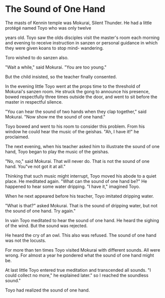 # The Sound of One Hand

The masts of Kennin temple was Mokurai, Silent Thunder. He had a little protégé named Toyo who was only twelve

years old. Toyo saw the olds disciples visit the master's room each morning and evening to receive instruction in sanzen or personal guidance in which they were given koans to stop mind- wandering.

Toro wished to do sanzen also.

"Wait a while," said Mokurai. "You are too young."

But the child insisted, so the teacher finally consented.

In the evening little Toyo went at the props time to the threshold of Mokurai's sanzen room. He struck the gong to announce his presence, bowed respectfully three times outside the door, and went to sit before the master in respectful silence.

"You can hear the sound of two hands when they clap together," said Mokurai. "Now show me the sound of one hand."

Toyo bowed and went to his room to consider this problem. From his window he could hear the music of the geishas. "Ah, I have it!" he proclaimed.

The next evening, when his teacher asked him to illustrate the sound of one hand, Toyo began to play the music of the geishas.

"No, no," said Mokurai. That will never do. That is not the sound of one hand. You"ve not got it at all."

Thinking that such music might interrupt, Toyo moved his abode to a quiet place. He meditated again. "What can the sound of one hand be?" He happened to hear some water dripping. "I have it," imagined Toyo.

When he next appeared before his teacher, Toyo imitated dripping water.

"What is that?" asked Mokurai. That is the sound of dripping water, but not the sound of one hand. Try again."

In vain Toyo meditated to hear the sound of one hand. He heard the sighing of the wind. But the sound was rejected.

He heard the cry of an owl. This also was refused. The sound of one hand was not the locusts.

For more than ten times Toyo visited Mokurai with different sounds. All were wrong. For almost a year he pondered what the sound of one hand might be.

At last little Toyo entered true meditation and transcended all sounds. "I could collect no more," he explained later." so I reached the soundless sound."

Toyo had realized the sound of one hand.
